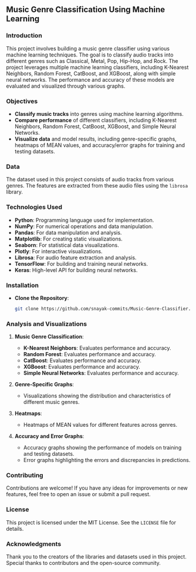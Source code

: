 ## Music Genre Classification Using Machine Learning

### Introduction

This project involves building a music genre classifier using various machine learning techniques. The goal is to classify audio tracks into different genres such as Classical, Metal, Pop, Hip-Hop, and Rock. The project leverages multiple machine learning classifiers, including K-Nearest Neighbors, Random Forest, CatBoost, and XGBoost, along with simple neural networks. The performance and accuracy of these models are evaluated and visualized through various graphs.

### Objectives

- **Classify music tracks** into genres using machine learning algorithms.
- **Compare performance** of different classifiers, including K-Nearest Neighbors, Random Forest, CatBoost, XGBoost, and Simple Neural Networks.
- **Visualize data** and model results, including genre-specific graphs, heatmaps of MEAN values, and accuracy/error graphs for training and testing datasets.

### Data

The dataset used in this project consists of audio tracks from various genres. The features are extracted from these audio files using the `librosa` library.

### Technologies Used

- **Python**: Programming language used for implementation.
- **NumPy**: For numerical operations and data manipulation.
- **Pandas**: For data manipulation and analysis.
- **Matplotlib**: For creating static visualizations.
- **Seaborn**: For statistical data visualizations.
- **Plotly**: For interactive visualizations.
- **Librosa**: For audio feature extraction and analysis.
- **TensorFlow**: For building and training neural networks.
- **Keras**: High-level API for building neural networks.

### Installation

- **Clone the Repository**:
    ```sh
    git clone https://github.com/snayak-commits/Music-Genre-Classifier.git
    ```

### Analysis and Visualizations

1. **Music Genre Classification**:
    - **K-Nearest Neighbors**: Evaluates performance and accuracy.
    - **Random Forest**: Evaluates performance and accuracy.
    - **CatBoost**: Evaluates performance and accuracy.
    - **XGBoost**: Evaluates performance and accuracy.
    - **Simple Neural Networks**: Evaluates performance and accuracy.

2. **Genre-Specific Graphs**:
    - Visualizations showing the distribution and characteristics of different music genres.

3. **Heatmaps**:
    - Heatmaps of MEAN values for different features across genres.

4. **Accuracy and Error Graphs**:
    - Accuracy graphs showing the performance of models on training and testing datasets.
    - Error graphs highlighting the errors and discrepancies in predictions.

### Contributing

Contributions are welcome! If you have any ideas for improvements or new features, feel free to open an issue or submit a pull request.

### License

This project is licensed under the MIT License. See the `LICENSE` file for details.

### Acknowledgments

Thank you to the creators of the libraries and datasets used in this project. Special thanks to contributors and the open-source community.
